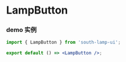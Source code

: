 # LampButton

### demo 实例

```jsx
import { LampButton } from 'south-lamp-ui';

export default () => <LampButton />;
```
